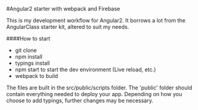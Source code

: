 #Angular2 starter with webpack and Firebase

This is my development workflow for Angular2. It borrows a lot from the AngularClass starter kit, altered to suit my needs.

####How to start

- git clone
- npm install
- typings install
- npm start to start the dev environment (Live reload, etc.)
- webpack to build

The files are built in the src/public/scripts folder. The 'public' folder should contain everything needed to deploy your app. Depending on how you choose to add typings, further changes may be necessary.
